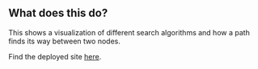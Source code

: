 ## What does this do?

This shows a visualization of different search algorithms and how a path finds its way between two nodes.

Find the deployed site [here](https://nifty-brattain-b8ca83.netlify.app/).

